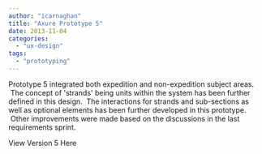 ```yaml
---
author: "icarnaghan"
title: "Axure Prototype 5"
date: 2013-11-04
categories: 
  - "ux-design"
tags: 
  - "prototyping"
---
```


Prototype 5 integrated both expedition and non-expedition subject areas.  The concept of 'strands' being units within the system has been further defined in this design.  The interactions for strands and sub-sections as well as optional elements has been further developed in this prototype.  <!--more-->Other improvements were made based on the discussions in the last requirements sprint.

View Version 5 Here
